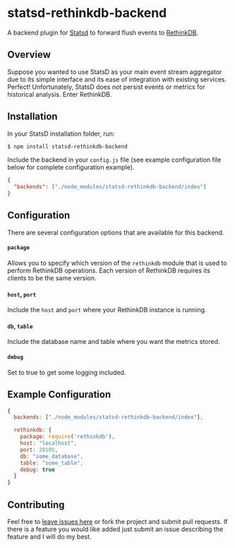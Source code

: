 statsd-rethinkdb-backend
======================

A backend plugin for [Statsd](https://github.com/etsy/statsd/) to forward
flush events to [RethinkDB](http://www.rethinkdb.com/).

## Overview

Suppose you wanted to use StatsD as your main event stream aggregator due
to its simple interface and its ease of integration with existing services.
Perfect! Unfortunately, StatsD does not persist events or metrics for
historical analysis. Enter RethinkDB.

## Installation

In your StatsD installation folder, run:

```bash
$ npm install statsd-rethinkdb-backend
```

Include the backend in your `config.js` file (see example configuration file below
for complete configuration example).

```json
{
  "backends": ["./node_modules/statsd-rethinkdb-backend/index"]
}
```

## Configuration

There are several configuration options that are available for this backend.

#### `package`

Allows you to specify which version of the `rethinkdb` module that is used to
perform RethinkDB operations. Each version of RethinkDB requires its clients to
be the same version.

#### `host`, `port`

Include the `host` and `port` where your RethinkDB instance is running.

#### `db`, `table`

Include the database name and table where you want the metrics stored.

#### `debug`

Set to true to get some logging included.

## Example Configuration

```js
{
  backends: ["./node_modules/statsd-rethinkdb-backend/index"],

  rethinkdb: {
    package: require('rethinkdb'),
    host: "localhost",
    port: 28105,
    db: "some_database",
    table: "some_table",
    debug: true
  }
}
```

## Contributing

Feel free to [leave issues here](https://github.com/joshgummersall/statsd-rethinkdb-backend/issues)
or fork the project and submit pull requests. If there is a feature you would like added
just submit an issue describing the feature and I will do my best.
